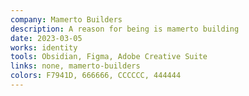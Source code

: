 ```yaml
---
company: Mamerto Builders
description: A reason for being is mamerto building
date: 2023-03-05
works: identity
tools: Obsidian, Figma, Adobe Creative Suite
links: none, mamerto-builders
colors: F7941D, 666666, CCCCCC, 444444
---
```

